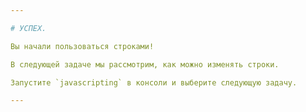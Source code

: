 ```yaml
---

# УСПЕХ.

Вы начали пользоваться строками!

В следующей задаче мы рассмотрим, как можно изменять строки.

Запустите `javascripting` в консоли и выберите следующую задачу.

---
```

